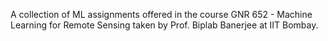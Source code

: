A collection of ML assignments offered in the course GNR 652 - Machine Learning for Remote Sensing taken by Prof. Biplab Banerjee at IIT Bombay.
